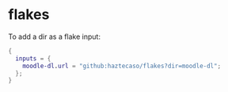 # flakes

To add a dir as a flake input:
```nix
{
  inputs = {
    moodle-dl.url = "github:haztecaso/flakes?dir=moodle-dl";
  };
}
```
